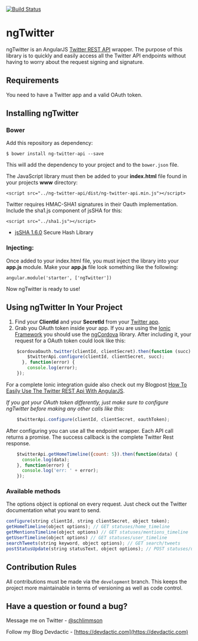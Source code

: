 [![Build Status](https://travis-ci.org/saimon24/ng-twitter.svg?branch=master)](https://travis-ci.org/saimon24/ng-twitter)

# ngTwitter

ngTwitter is an AngularJS [Twitter REST API](https://dev.twitter.com/rest/public) wrapper.  The purpose of this library is to quickly and easily access all the Twitter API endpoints without having to worry about the request signing and signature.


## Requirements

You need to have a Twitter app and a valid OAuth token.


## Installing ngTwitter

### Bower

Add this repository as dependency:

    $ bower install ng-twitter-api --save

This will add the dependency to your project and to the `bower.json` file.

The JavaScript library must then be added to your **index.html** file found in your projects **www**
directory:

    <script src="../ng-twitter-api/dist/ng-twitter-api.min.js"></script>

Twitter requires HMAC-SHA1 signatures in their Oauth implementation. Include the sha1.js component of jsSHA for this:

    <script src="../sha1.js"></script>

* [jsSHA 1.6.0](https://github.com/Caligatio/jsSHA) Secure Hash Library

### Injecting:

Once added to your index.html file, you must inject the library into your **app.js** module.  Make your
**app.js** file look something like the following:

    angular.module('starter', ['ngTwitter'])

Now ngTwitter is ready to use!

## Using ngTwitter In Your Project
1. Find your **ClientId** and your **SecretId** from your [Twitter app](https://apps.twitter.com/).
2. Grab you OAuth token inside your app. If you are using the [Ionic Framework](http://ionicframework.com/) you should use the [ngCordova](http://ngcordova.com/) library. After including it, your request for a OAuth token could look like this:
```javascript
    $cordovaOauth.twitter(clientId, clientSecret).then(function (succ) {
        $twitterApi.configure(clientId, clientSecret, succ);
      }, function(error) {
        console.log(error);
    });
```
For a complete Ionic integration guide also check out my Blogpost [How To Easily Use The Twitter REST Api With AngularJS](http://devdactic.com/twitter-rest-api-angularjs/).

*If you got your OAuth token differently, just make sure to configure ngTwitter before making any other calls like this:*
```javascript
    $twitterApi.configure(clientId, clientSecret, oauthToken);
```
After configuring you can use all the endpoint wrapper. Each API call returns a promise. The success callback is the complete Twitter Rest response.
```javascript
    $twitterApi.getHomeTimeline({count: 5}).then(function(data) {
      console.log(data);
    }, function(error) {
      console.log('err: ' + error);
    });
````

### Available methods
The options object is optional on every request. Just check out the Twitter documentation what you want to send.
```javascript
configure(string clientId, string clientSecret, object token);
getHomeTimeline(object options); // GET statuses/home_timeline
getMentionsTimeline(object options) // GET statuses/mentions_timeline
getUserTimeline(object options) // GET statuses/user_timeline
searchTweets(string keyword, object options); // GET search/tweets
postStatusUpdate(string statusText, object options); // POST statuses/update
```


## Contribution Rules

All contributions must be made via the `development` branch.  This keeps the project more maintainable in terms of versioning as well as code control.


## Have a question or found a bug?

Message me on Twitter - [@schlimmson](https://www.twitter.com/schlimmson)

Follow my Blog Devdactic - [https://devdactic.com](https://devdactic.com)
